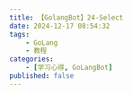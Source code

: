 ```yaml
---
title: 【GolangBot】24-Select
date: 2024-12-17 08:54:32
tags: 
    - GoLang
    - 教程
categories:
    - [学习心得, GoLangBot]
published: false
---
```

